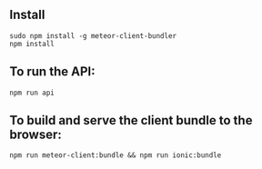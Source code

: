 
## Install

```
sudo npm install -g meteor-client-bundler
npm install
```

## To run the API:

```
npm run api
```

## To build and serve the client bundle to the browser:
```
npm run meteor-client:bundle && npm run ionic:bundle
```
